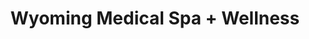 ---
title: "Wyoming Medical Spa + Wellness"
url: /gillette/wyoming-medical-spa-wellness/
shop: Allgemein
---